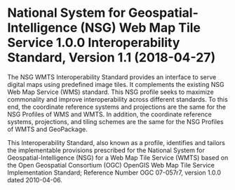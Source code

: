 # National System for Geospatial-Intelligence (NSG) Web Map Tile Service 1.0.0 Interoperability Standard, Version 1.1 (2018-04-27)  


The NSG WMTS Interoperability Standard provides an interface to serve digital maps using predefined image tiles. It complements the existing NSG Web Map Service (WMS) standard. This NSG profile seeks to maximize commonality and improve interoperability across different standards. To this end, the coordinate reference systems and projections are the same for the NSG Profiles of WMS and WMTS. In addition, the coordinate reference systems, projections, and tiling schemes are the same for the NSG Profiles of WMTS and GeoPackage.  

This Interoperability Standard, also known as a profile, identifies and tailors the implementable provisions prescribed for the National System for Geospatial-Intelligence (NSG) for a Web Map Tile Service (WMTS) based on the Open Geospatial Consortium (OGC) OpenGIS Web Map Tile Service Implementation Standard; Reference Number OGC 07-057r7, version 1.0.0 dated 2010-04-06.  
